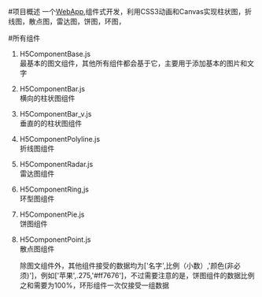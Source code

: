 #项目概述
一个[WebApp](https://albertfeng550.github.io/WebApp/index.html
),组件式开发，利用CSS3动画和Canvas实现柱状图，折线图，散点图，雷达图，饼图，环图，

#所有组件
1.   H5ComponentBase.js</br>
    最基本的图文组件，其他所有组件都会基于它，主要用于添加基本的图片和文字
    
2.  H5ComponentBar.js</br>
    横向的柱状图组件
    
3.  H5ComponentBar_v.js</br>
    垂直的的柱状图组件
    
4.  H5ComponentPolyline.js</br>
     折线图组件
     
5.  H5ComponentRadar.js</br>
     雷达图组件

6.  H5ComponentRing,js</br>
     环型图组件

7.  H5ComponentPie.js</br>
    饼图组件
    
8.  H5ComponentPoint.js</br>
    散点图组件</br>
    
    除图文组件外，其他组件接受的数据均为['名字',比例（小数）,'颜色(非必须)']，例如['苹果',.275,'#ff7676']，不过需要注意的是，饼图组件的数据比例之和需要为100%，环形组件一次仅接受一组数据
    